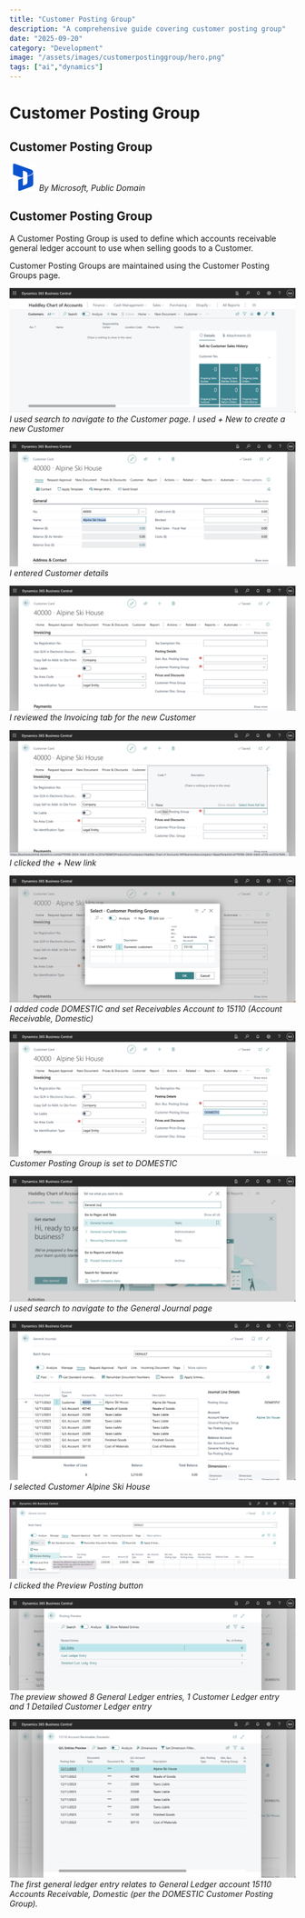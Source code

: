 ```yaml
---
title: "Customer Posting Group"
description: "A comprehensive guide covering customer posting group"
date: "2025-09-20"
category: "Development"
image: "/assets/images/customerpostinggroup/hero.png"
tags: ["ai","dynamics"]
---
```


# Customer Posting Group

## Customer Posting Group

![](/assets/images/customerpostinggroup/dynamics365-color.svg)
*By Microsoft, Public Domain*


## Customer Posting Group

A Customer Posting Group is used to define which accounts receivable general ledger account to use when selling goods to a Customer.

Customer Posting Groups are maintained using the Customer Posting Groups page.

![](/assets/images/customerpostinggroup/screenshot-2023-12-14-at-8.30.52-am-1836x800.png)
*I used search to navigate to the Customer page. I used + New to create a new Customer*

![](/assets/images/customerpostinggroup/screenshot-2023-12-14-at-8.34.14-am-1836x801.png)
*I entered Customer details*

![](/assets/images/customerpostinggroup/screenshot-2023-12-14-at-8.36.16-am-1836x805.png)
*I reviewed the Invoicing tab for the new Customer*

![](/assets/images/customerpostinggroup/screenshot-2023-12-14-at-8.37.28-am-1836x808.png)
*I clicked the + New link*

![](/assets/images/customerpostinggroup/screenshot-2023-12-14-at-8.40.51-am-1836x814.png)
*I added code DOMESTIC and set Receivables Account to 15110 (Account Receivable, Domestic)*

![](/assets/images/customerpostinggroup/screenshot-2023-12-14-at-8.43.39-am-1836x806.png)
*Customer Posting Group is set to DOMESTIC*

![](/assets/images/customerpostinggroup/screenshot-2023-12-14-at-8.46.28-am-1836x808.png)
*I used search to navigate to the General Journal page*

![](/assets/images/customerpostinggroup/screenshot-2023-12-14-at-8.57.33-am-1836x1021.png)
*I selected Customer Alpine Ski House*

![](/assets/images/customerpostinggroup/screen-shot-2023-12-12-at-12.05.28-pm-1536x426.png)
*I clicked the Preview Posting button*

![](/assets/images/customerpostinggroup/screenshot-2023-12-14-at-9.00.43-am-1836x590.png)
*The preview showed 8 General Ledger entries, 1 Customer Ledger entry and 1 Detailed Customer Ledger entry*

![](/assets/images/customerpostinggroup/screenshot-2023-12-14-at-9.01.37-am-1836x1018.png)
*The first general ledger entry relates to General Ledger account 15110 Accounts Receivable, Domestic (per the DOMESTIC Customer Posting Group).*
